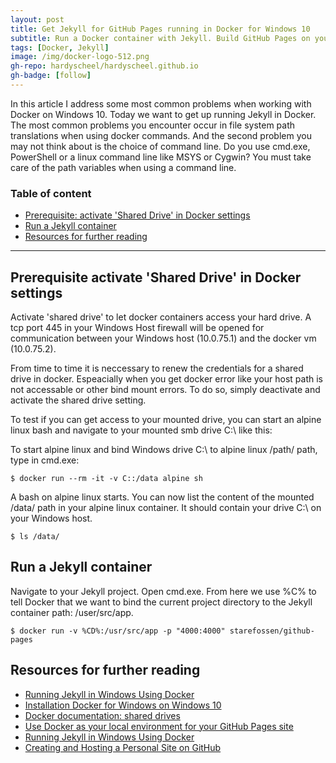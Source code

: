 ```yaml
---
layout: post
title: Get Jekyll for GitHub Pages running in Docker for Windows 10
subtitle: Run a Docker container with Jekyll. Build GitHub Pages on your local machine.
tags: [Docker, Jekyll]
image: /img/docker-logo-512.png
gh-repo: hardyscheel/hardyscheel.github.io
gh-badge: [follow]
---
```


In this article I address some most common problems when working with Docker on Windows 10. Today we want to get up running Jekyll in Docker. The most common problems you encounter occur in file system path translations when using docker commands. And the second problem you may not think about is the choice of command line. Do you use cmd.exe, PowerShell or a linux command line like MSYS or Cygwin? You must take care of the path variables when using a command line.

### Table of content

- [Prerequisite: activate 'Shared Drive' in Docker settings](#Prerequisite-activate-Shared-Drive-in-Docker-settings)
- [Run a Jekyll container](#Run-a-Jekyll-container)
- [Resources for further reading](#Resources-for-further-reading)

----

## Prerequisite activate 'Shared Drive' in Docker settings

Activate 'shared drive' to let docker containers access your hard drive. A tcp port 445 in your Windows Host firewall will be opened for communication between your Windows host (10.0.75.1) and the docker vm (10.0.75.2).

From time to time it is neccessary to renew the credentials for a shared drive in docker. Espeacially when you get docker error like your host path is not accessable or other bind mount errors. To do so, simply deactivate and activate the shared drive setting.

To test if you can get access to your mounted drive, you can start an alpine linux bash and navigate to your mounted smb drive C:\ like this:

To start alpine linux and bind Windows drive C:\ to alpine linux /path/ path, type in cmd.exe:
~~~
$ docker run --rm -it -v C::/data alpine sh
~~~

A bash on alpine linux starts. You can now list the content of the mounted /data/ path in your alpine linux container. It should contain your drive C:\ on your Windows host.
~~~
$ ls /data/
~~~

## Run a Jekyll container

Navigate to your Jekyll project. Open cmd.exe. From here we use %C% to tell 
Docker that we want to bind the current project directory to the Jekyll container path: /user/src/app.
~~~
$ docker run -v %CD%:/usr/src/app -p "4000:4000" starefossen/github-pages
~~~

## Resources for further reading

- [Running Jekyll in Windows Using Docker](https://www.jamessturtevant.com/posts/Running-Jekyll-in-Windows-using-Docker/)
- [Installation Docker for Windows on Windows 10](https://gerardnico.com/vm/docker/installation_windows_10)
- [Docker documentation: shared drives](https://docs.docker.com/docker-for-windows/#shared-drives)
- [Use Docker as your local environment for your GitHub Pages site](https://code.ricalo.com/docker/github-pages/GitHub-Pages-Docker/)
- [Running Jekyll in Windows Using Docker](https://www.jamessturtevant.com/posts/Running-Jekyll-in-Windows-using-Docker/)
- [Creating and Hosting a Personal Site on GitHub](https://jmcglone.com/guides/github-pages/)
